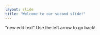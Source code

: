```yaml
---
layout: slide
title: "Welcome to our second slide!"
---
```

"new edit text"
Use the left arrow to go back!
